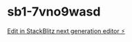 # sb1-7vno9wasd

[Edit in StackBlitz next generation editor ⚡️](https://stackblitz.com/~/github.com/evandro2026/sb1-7vno9wasd)